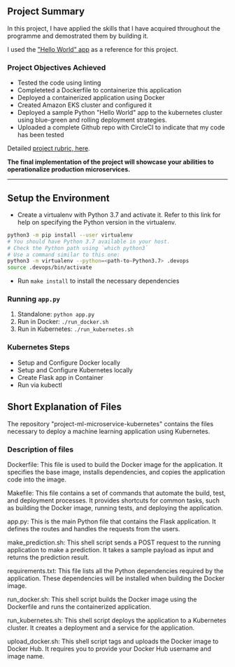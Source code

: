 ## Project Summary

In this project, I have applied the skills that I have acquired throughout the programme and demostrated them by building it. 

I used the ["Hello World" app](https://github.com/shubhks21/project-ml-microservice-kubernetes/tree/feature/circleci/Lesson-3-Containerization/python-helloworld) as a reference for this project.

### Project Objectives Achieved

* Tested the code using linting
* Completeted a Dockerfile to containerize this application
* Deployed a containerized application using Docker
* Created Amazon EKS cluster and configured it
* Deployed a sample Python "Hello World" app to the kubernetes cluster using blue-green and rolling deployment strategies.
* Uploaded a complete Github repo with CircleCI to indicate that my code has been tested

Detailed [project rubric, here](https://review.udacity.com/#!/rubrics/5068/view).

**The final implementation of the project will showcase your abilities to operationalize production microservices.**

---

## Setup the Environment

* Create a virtualenv with Python 3.7 and activate it. Refer to this link for help on specifying the Python version in the virtualenv. 
```bash
python3 -m pip install --user virtualenv
# You should have Python 3.7 available in your host. 
# Check the Python path using `which python3`
# Use a command similar to this one:
python3 -m virtualenv --python=<path-to-Python3.7> .devops
source .devops/bin/activate
```
* Run `make install` to install the necessary dependencies

### Running `app.py`

1. Standalone:  `python app.py`
2. Run in Docker:  `./run_docker.sh`
3. Run in Kubernetes:  `./run_kubernetes.sh`

### Kubernetes Steps

* Setup and Configure Docker locally
* Setup and Configure Kubernetes locally
* Create Flask app in Container
* Run via kubectl

## Short Explanation of Files

The repository "project-ml-microservice-kubernetes" contains the files necessary to deploy a machine learning application using Kubernetes.

### Description of files

Dockerfile: This file is used to build the Docker image for the application. It specifies the base image, installs dependencies, and copies the application code into the image.

Makefile: This file contains a set of commands that automate the build, test, and deployment processes. It provides shortcuts for common tasks, such as building the Docker image, running tests, and deploying the application.

app.py: This is the main Python file that contains the Flask application. It defines the routes and handles the requests from the users.

make_prediction.sh: This shell script sends a POST request to the running application to make a prediction. It takes a sample payload as input and returns the prediction result.

requirements.txt: This file lists all the Python dependencies required by the application. These dependencies will be installed when building the Docker image.

run_docker.sh: This shell script builds the Docker image using the Dockerfile and runs the containerized application.

run_kubernetes.sh: This shell script deploys the application to a Kubernetes cluster. It creates a deployment and a service for the application.

upload_docker.sh: This shell script tags and uploads the Docker image to Docker Hub. It requires you to provide your Docker Hub username and image name.
